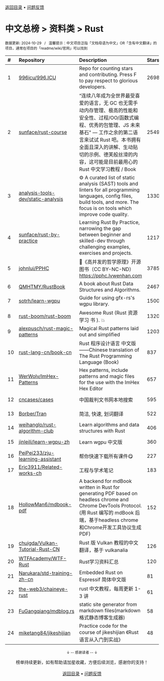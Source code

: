 <a href="https://gitee.com/GrowingGit/GitHub-Chinese-Top-Charts#github中文排行榜">返回目录</a> • <a href="/content/docs/feedback.md">问题反馈</a>

# 中文总榜 > 资料类 > Rust
<sub>数据更新: 2024-10-29&nbsp;&nbsp;&nbsp;/&nbsp;&nbsp;&nbsp;温馨提示：中文项目泛指「文档母语为中文」OR「含有中文翻译」的项目，通常在项目的「readme/wiki/官网」可以找到</sub>

|#|Repository|Description|Stars|Updated|
|:-|:-|:-|:-|:-|
|1|[996icu/996.ICU](https://github.com/996icu/996.ICU)|Repo for counting stars and contributing. Press F to pay respect to glorious developers.|269858|2024-10-03|
|2|[sunface/rust-course](https://github.com/sunface/rust-course)|“连续八年成为全世界最受喜爱的语言，无 GC 也无需手动内存管理、极高的性能和安全性、过程/OO/函数式编程、优秀的包管理、JS 未来基石" — 工作之余的第二语言来试试 Rust 吧。本书拥有全面且深入的讲解、生动贴切的示例、德芙般丝滑的内容，这可能是目前最用心的 Rust 中文学习教程 / Book |25492|2024-10-21|
|3|[analysis-tools-dev/static-analysis](https://github.com/analysis-tools-dev/static-analysis)|⚙️ A curated list of static analysis (SAST) tools and linters for all programming languages, config files, build tools, and more. The focus is on tools which improve code quality.|13302|2024-10-23|
|4|[sunface/rust-by-practice](https://github.com/sunface/rust-by-practice)|Learning Rust By Practice,  narrowing the gap between beginner and skilled-dev through challenging examples, exercises and projects.|12179|2024-10-15|
|5|[johnlui/PPHC](https://github.com/johnlui/PPHC)|📙《高并发的哲学原理》开源图书（CC BY-NC-ND）https://pphc.lvwenhan.com|3785|2024-09-06|
|6|[QMHTMY/RustBook](https://github.com/QMHTMY/RustBook)|A book about Rust Data Structures and Algorithms.|2467|2024-07-21|
|7|[sotrh/learn-wgpu](https://github.com/sotrh/learn-wgpu)|Guide for using gfx-rs's wgpu library.|1500|2024-10-17|
|8|[rust-boom/rust-boom](https://github.com/rust-boom/rust-boom)|Awesome Rust (Rust 资源   学习   书 ). 💥|1320|2024-10-23|
|9|[alexpusch/rust-magic-patterns](https://github.com/alexpusch/rust-magic-patterns)|Magical Rust patterns laid out and simplified|1203|2024-05-11|
|10|[rust-lang-cn/book-cn](https://github.com/rust-lang-cn/book-cn)|Rust  程序设计语言 中文版——Chinese translation of The Rust Programming Language (Book)|837|2024-06-16|
|11|[WerWolv/ImHex-Patterns](https://github.com/WerWolv/ImHex-Patterns)|Hex patterns, include patterns and magic files for the use with the ImHex Hex Editor|657|2024-08-20|
|12|[cncases/cases](https://github.com/cncases/cases)|中国裁判文书网本地搜索|595|2024-10-28|
|13|[Borber/Tran](https://github.com/Borber/Tran)|简洁, 快速, 划词翻译|522|2024-10-22|
|14|[weihanglo/rust-algorithm-club](https://github.com/weihanglo/rust-algorithm-club)|Learn algorithms and data structures with Rust|406|2024-09-19|
|15|[jinleili/learn-wgpu-zh](https://github.com/jinleili/learn-wgpu-zh)|Learn wgpu 中文版|360|2024-10-08|
|16|[PeiPei233/zju-learning-assistant](https://github.com/PeiPei233/zju-learning-assistant)|帮你快速下载所有课件😋|227|2024-10-25|
|17|[Eric3911/Related-works-ch](https://github.com/Eric3911/Related-works-ch)|工程与学术笔记|183|2024-08-13|
|18|[HollowMan6/mdbook-pdf](https://github.com/HollowMan6/mdbook-pdf)|A backend for mdBook written in Rust for generating PDF based on headless chrome and Chrome DevTools Protocol. (用 Rust 编写的 mdBook 后端，基于headless chrome和Chrome开发工具协议生成PDF)|152|2024-08-06|
|19|[chuigda/Vulkan-Tutorial-Rust-CN](https://github.com/chuigda/Vulkan-Tutorial-Rust-CN)|Rust 版 Vulkan 教程的中文翻译，基于 vulkanalia|126|2024-09-09|
|20|[WTFAcademy/WTF-Rust](https://github.com/WTFAcademy/WTF-Rust)|Rust学习资料汇总|120|2024-07-20|
|21|[Narukara/std-training-zh-cn](https://github.com/Narukara/std-training-zh-cn)|Embedded Rust on Espressif 简体中文版|81|2024-09-02|
|22|[the-web3/chaineye-rust](https://github.com/the-web3/chaineye-rust)|rust 中文教程，每周更新 1-3 讲|61|2024-09-04|
|23|[FuGangqiang/mdblog.rs](https://github.com/FuGangqiang/mdblog.rs)|static site generator from markdown files(markdown 格式静态博客生成器)|58|2024-08-12|
|24|[miketang84/jikeshijian](https://github.com/miketang84/jikeshijian)|Practice code for the course of jikeshijian 《Rust语言从入门到实战》|48|2024-07-28|

<div align="center">
    <p><sub>↓ -- 感谢读者 -- ↓</sub></p>
    榜单持续更新，如有帮助请加星收藏，方便后续浏览，感谢你的支持！
</div>

<br/>

<div align="center"><a href="https://gitee.com/GrowingGit/GitHub-Chinese-Top-Charts#github中文排行榜">返回目录</a> • <a href="/content/docs/feedback.md">问题反馈</a></div>
